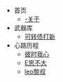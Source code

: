 * 首页
    - [-关于](investment/关于.md)
* 武器库
    - [可转债打新](investment/可转债打新.md)
* 心路历程
    - [彼时我心](experience/彼时我心.md)
    - [E思不大](experience/E思不大.md)	
	- [leo黎叔](experience/leo黎叔.md)	
	
	